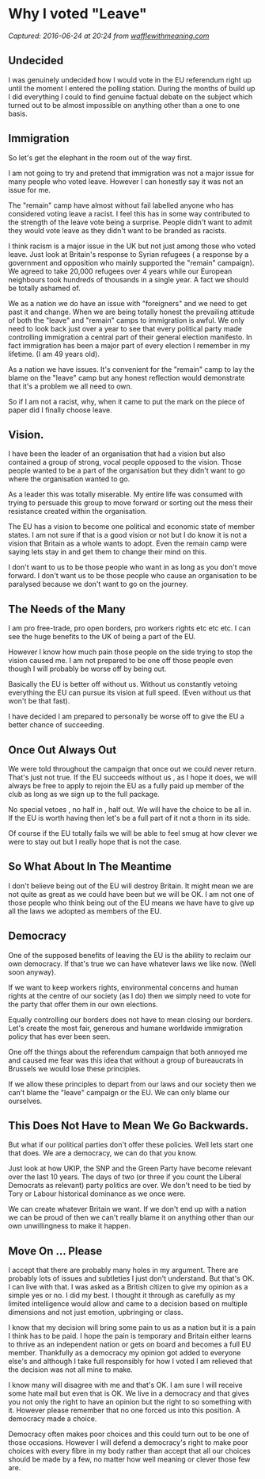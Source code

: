 # Why I voted "Leave"

_Captured: 2016-06-24 at 20:24 from [wafflewithmeaning.com](http://wafflewithmeaning.com/blog/why-i-voted-leave)_

## Undecided

I was genuinely undecided how I would vote in the EU referendum right up until the moment I entered the polling station. During the months of build up I did everything I could to find genuine factual debate on the subject which turned out to be almost impossible on anything other than a one to one basis.

## Immigration

So let's get the elephant in the room out of the way first.

I am not going to try and pretend that immigration was not a major issue for many people who voted leave. However I can honestly say it was not an issue for me.

The "remain" camp have almost without fail labelled anyone who has considered voting leave a racist. I feel this has in some way contributed to the strength of the leave vote being a surprise. People didn't want to admit they would vote leave as they didn't want to be branded as racists.

I think racism is a major issue in the UK but not just among those who voted leave. Just look at Britain's response to Syrian refugees ( a response by a government and opposition who mainly supported the "remain" campaign). We agreed to take 20,000 refugees over 4 years while our European neighbours took hundreds of thousands in a single year. A fact we should be totally ashamed of.

We as a nation we do have an issue with "foreigners" and we need to get past it and change. When we are being totally honest the prevailing attitude of both the "leave" and "remain" camps to immigration is awful. We only need to look back just over a year to see that every political party made controlling immigration a central part of their general election manifesto. In fact immigration has been a major part of every election I remember in my lifetime. (I am 49 years old).

As a nation we have issues. It's convenient for the "remain" camp to lay the blame on the "leave" camp but any honest reflection would demonstrate that it's a problem we all need to own.

So if I am not a racist, why, when it came to put the mark on the piece of paper did I finally choose leave.

## Vision.

I have been the leader of an organisation that had a vision but also contained a group of strong, vocal people opposed to the vision. Those people wanted to be a part of the organisation but they didn't want to go where the organisation wanted to go.

As a leader this was totally miserable. My entire life was consumed with trying to persuade this group to move forward or sorting out the mess their resistance created within the organisation.

The EU has a vision to become one political and economic state of member states. I am not sure if that is a good vision or not but I do know it is not a vision that Britain as a whole wants to adopt. Even the remain camp were saying lets stay in and get them to change their mind on this.

I don't want to us to be those people who want in as long as you don't move forward. I don't want us to be those people who cause an organisation to be paralysed because we don't want to go on the journey.

## The Needs of the Many

I am pro free-trade, pro open borders, pro workers rights etc etc etc. I can see the huge benefits to the UK of being a part of the EU.

However I know how much pain those people on the side trying to stop the vision caused me. I am not prepared to be one off those people even though I will probably be worse off by being out.

Basically the EU is better off without us. Without us constantly vetoing everything the EU can pursue its vision at full speed. (Even without us that won't be that fast).

I have decided I am prepared to personally be worse off to give the EU a better chance of succeeding.

## Once Out Always Out

We were told throughout the campaign that once out we could never return. That's just not true. If the EU succeeds without us , as I hope it does, we will always be free to apply to rejoin the EU as a fully paid up member of the club as long as we sign up to the full package.

No special vetoes , no half in , half out. We will have the choice to be all in. If the EU is worth having then let's be a full part of it not a thorn in its side.

Of course if the EU totally fails we will be able to feel smug at how clever we were to stay out but I really hope that is not the case.

## So What About In The Meantime

I don't believe being out of the EU will destroy Britain. It might mean we are not quite as great as we could have been but we will be OK. I am not one of those people who think being out of the EU means we have have to give up all the laws we adopted as members of the EU.

## Democracy

One of the supposed benefits of leaving the EU is the ability to reclaim our own democracy. If that's true we can have whatever laws we like now. (Well soon anyway).

If we want to keep workers rights, environmental concerns and human rights at the centre of our society (as I do) then we simply need to vote for the party that offer them in our own elections.

Equally controlling our borders does not have to mean closing our borders. Let's create the most fair, generous and humane worldwide immigration policy that has ever been seen.

One off the things about the referendum campaign that both annoyed me and caused me fear was this idea that without a group of bureaucrats in Brussels we would lose these principles.

If we allow these principles to depart from our laws and our society then we can't blame the "leave" campaign or the EU. We can only blame our ourselves.

## This Does Not Have to Mean We Go Backwards.

But what if our political parties don't offer these policies. Well lets start one that does. We are a democracy, we can do that you know.

Just look at how UKIP, the SNP and the Green Party have become relevant over the last 10 years. The days of two (or three if you count the Liberal Democrats as relevant) party politics are over. We don't need to be tied by Tory or Labour historical dominance as we once were.

We can create whatever Britain we want. If we don't end up with a nation we can be proud of then we can't really blame it on anything other than our own unwillingness to make it happen.

## Move On ... Please

I accept that there are probably many holes in my argument. There are probably lots of issues and subtleties I just don't understand. But that's OK. I can live with that. I was asked as a British citizen to give my opinion as a simple yes or no. I did my best. I thought it through as carefully as my limited intelligence would allow and came to a decision based on multiple dimensions and not just emotion, upbringing or class.

I know that my decision will bring some pain to us as a nation but it is a pain I think has to be paid. I hope the pain is temporary and Britain either learns to thrive as an independent nation or gets on board and becomes a full EU member. Thankfully as a democracy my opinion got added to everyone else's and although I take full responsibly for how I voted I am relieved that the decision was not all mine to make.

I know many will disagree with me and that's OK. I am sure I will receive some hate mail but even that is OK. We live in a democracy and that gives you not only the right to have an opinion but the right to so something with it. However please remember that no one forced us into this position. A democracy made a choice.

Democracy often makes poor choices and this could turn out to be one of those occasions. However I will defend a democracy's right to make poor choices with every fibre in my body rather than accept that all our choices should be made by a few, no matter how well meaning or clever those few are.
